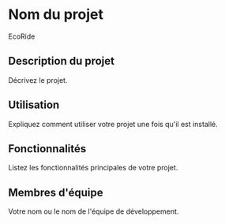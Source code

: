 # Nom du projet

EcoRide

## Description du projet

Décrivez le projet.

## Utilisation

Expliquez comment utiliser votre projet une fois qu'il est installé.

## Fonctionnalités

Listez les fonctionnalités principales de votre projet.

## Membres d'équipe

Votre nom ou le nom de l'équipe de développement.
